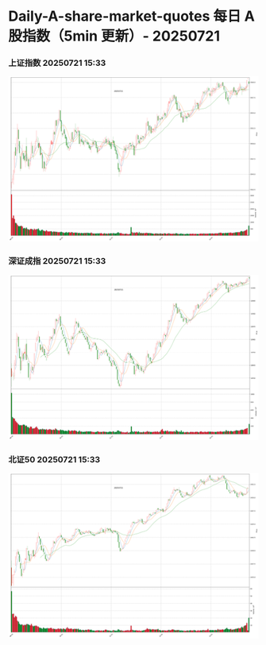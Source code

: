 
# Daily-A-share-market-quotes 每日 A 股指数（5min 更新）- 20250721

### 上证指数 20250721 15:33
![](./fig/2025/7/20250721-sh000001.png)

### 深证成指 20250721 15:33
![](./fig/2025/7/20250721-sz399001.png)

### 北证50 20250721 15:33
![](./fig/2025/7/20250721-bj899050.png)
